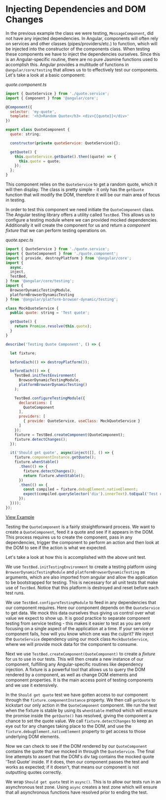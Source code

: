 # Injecting Dependencies and DOM Changes

In the previous example the class we were testing, `MessageComponent`, did not have any injected dependencies. In Angular, components will often rely on services and other classes \(pipes/providers/etc.\) to function, which will be injected into the constructor of the components class. When testing these components we have to inject the dependencies ourselves. Since this is an Angular-specific routine, there are no pure Jasmine functions used to accomplish this. Angular provides a multitude of functions in `@angular/core/testing` that allows us to to effectively test our components. Let's take a look at a basic component:

_quote.component.ts_

```javascript
import { QuoteService } from './quote.service';
import { Component } from '@angular/core';

@Component({
  selector: 'my-quote',
  template: '<h3>Random Quote</h3> <div>{{quote}}</div>'
})

export class QuoteComponent {
  quote: string;

  constructor(private quoteService: QuoteService){};

  getQuote() {
    this.quoteService.getQuote().then((quote) => {
      this.quote = quote;
    });
  };
}
```

This component relies on the `QuoteService` to get a random quote, which it will then display. The class is pretty simple - it only has the `getQuote` function that will modify the DOM, therefore it will be our main area of focus in testing.

In order to test this component we need initiate the `QuoteComponent` class. The Angular testing library offers a utility called `TestBed`. This allows us to configure a testing module where we can provided mocked dependencies. Additionally it will create the component for us and return a _component fixture_ that we can perform testing operations on.

_quote.spec.ts_

```javascript
import { QuoteService } from './quote.service';
import { QuoteComponent } from './quote.component';
import { provide, destroyPlatform } from '@angular/core';
import {
  async,
  inject,
  TestBed,
} from '@angular/core/testing';
import {
  BrowserDynamicTestingModule,
  platformBrowserDynamicTesting
} from '@angular/platform-browser-dynamic/testing';

class MockQuoteService {
  public quote: string = 'Test quote';

  getQuote() {
    return Promise.resolve(this.quote);
  }
}

describe('Testing Quote Component', () => {

  let fixture;

  beforeEach(() => destroyPlatform());

  beforeEach(() => {
    TestBed.initTestEnvironment(
      BrowserDynamicTestingModule,
      platformBrowserDynamicTesting()
    );

    TestBed.configureTestingModule({
      declarations: [
        QuoteComponent
      ],
      providers: [
        { provide: QuoteService, useClass: MockQuoteService }
      ]
    });
    fixture = TestBed.createComponent(QuoteComponent);
    fixture.detectChanges();
  });

  it('Should get quote', async(inject([], () => {
    fixture.componentInstance.getQuote();
    fixture.whenStable()
      .then(() => {
        fixture.detectChanges();
        return fixture.whenStable();
      })
      .then(() => {
        const compiled = fixture.debugElement.nativeElement;
        expect(compiled.querySelector('div').innerText).toEqual('Test quote');
      });
  })));
});
```

[View Example](http://plnkr.co/edit/7KZu1Yg6kBX7rksrpRHV?p=preview)

Testing the `QuoteComponent` is a fairly straightforward process. We want to create a `QuoteComponent`, feed it a quote and see if it appears in the DOM. This process requires us to create the component, pass in any dependencies, trigger the component to perform an action and then look at the DOM to see if the action is what we expected.

Let's take a look at how this is accomplished with the above unit test.

We use `TestBed.initTestingEnvironment` to create a testing platform using `BrowserDynamicTestingModule` and `platformBrowserDynamicTesting` as arguments, which are also imported from angular and allow the application to be bootstrapped for testing. This is necessary for all unit tests that make use of `TestBed`. Notice that this platform is destroyed and reset before each test runs.

We use `TestBed.configureTestingModule` to feed in any dependencies that our component requires. Here our component depends on the `QuoteService` to get data. We mock this data ourselves thus giving us control over what value we expect to show up. It is good practice to separate component testing from service testing - this makes it easier to test as you are only focusing on a single aspect of the application at a time. If your service or component fails, how will you know which one was the culprit? We inject the `QuoteService` dependency using our mock class `MockQuoteService`, where we will provide mock data for the component to consume.

Next we use `TestBed.createComponent(QuoteComponent)` to create a _fixture_ for us to use in our tests. This will then create a new instance of our component, fulfilling any Angular-specific routines like dependency injection. A fixture is a powerful tool that allows us to query the DOM rendered by a component, as well as change DOM elements and component properties. It is the main access point of testing components and we use it extensively.

In the `Should get quote` test we have gotten access to our component through the `fixture.componentInstance` property. We then call `getQuote` to kickstart our only action in the `QuoteComponent` component. We run the test when the fixture is stable by using its `whenStable` method which will ensure the promise inside the `getQuote()` has resolved, giving the component a chance to set the quote value. We call `fixture.detectChanges` to keep an eye out for any changes taking place to the DOM, and use the `fixture.debugElement.nativeElement` property to get access to those underlying DOM elements.

Now we can check to see if the DOM rendered by our `QuoteComponent` contains the quote that we mocked in through the `QuoteService`. The final line attempts to assert that the DOM's div tag contains the mocked quote 'Test Quote' inside. If it does, then our component passes the test and works as expected; if it doesn't, that means our component is not outputting quotes correctly.

We wrap `Should get quote` test in `async()`. This is to allow our tests run in an asynchronous test zone. Using `async` creates a test zone which will ensure that all asynchronous functions have resolved prior to ending the test.

